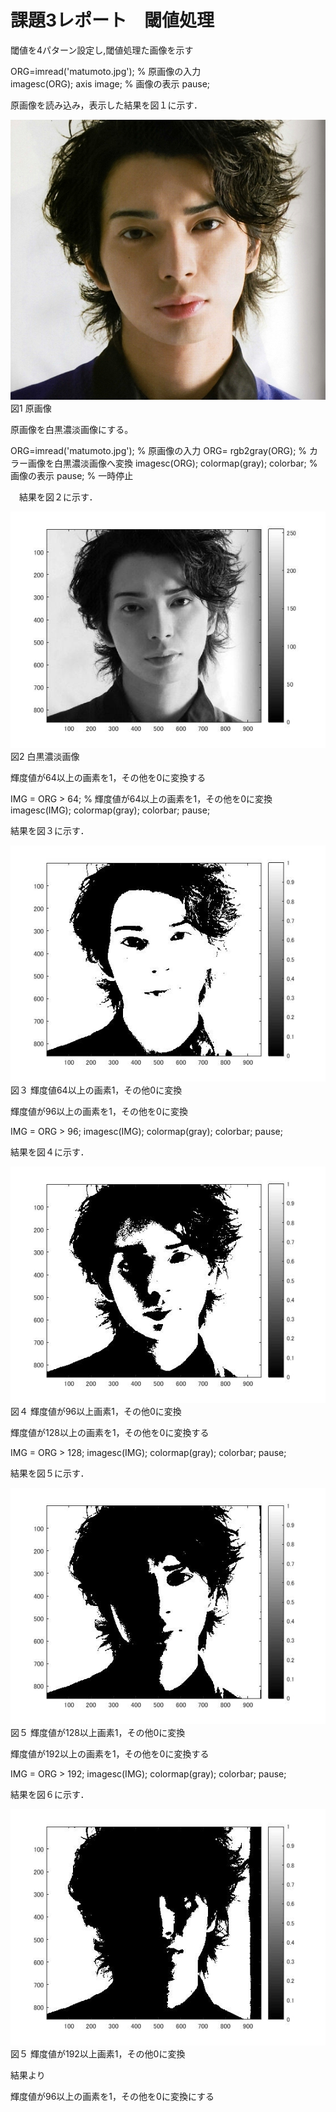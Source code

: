 # 課題3レポート　閾値処理
閾値を4パターン設定し,閾値処理た画像を示す

 ORG=imread('matumoto.jpg'); % 原画像の入力   
 imagesc(ORG); axis image; % 画像の表示 
 pause; 

原画像を読み込み，表示した結果を図１に示す． 
 
 
 ![原画像](https://github.com/masamisakurai/lecture_image_processing/blob/master/matumoto.jpg)
 図1 原画像 
 
 原画像を白黒濃淡画像にする。

 ORG=imread('matumoto.jpg'); % 原画像の入力 
 ORG= rgb2gray(ORG); % カラー画像を白黒濃淡画像へ変換
 imagesc(ORG); colormap(gray); colorbar; % 画像の表示 
 pause; % 一時停止 
 
　結果を図２に示す． 
 
 ![原画像](https://github.com/masamisakurai/lecture_image_processing/blob/master/kadai3-1.jpg)   
 図2 白黒濃淡画像
 
 
 輝度値が64以上の画素を1，その他を0に変換する
 
 IMG = ORG > 64; % 輝度値が64以上の画素を1，その他を0に変換 
 imagesc(IMG); colormap(gray); colorbar; 
 pause; 
 
 結果を図３に示す． 
 
 ![原画像](https://github.com/masamisakurai/lecture_image_processing/blob/master/kadai3-2.jpg)   
 図３  輝度値64以上の画素1，その他0に変換
 
 
 輝度値が96以上の画素を1，その他を0に変換 
 
 IMG = ORG > 96; 
 imagesc(IMG); colormap(gray); colorbar; 
 pause; 

 結果を図４に示す． 
 
 
 ![原画像](https://github.com/masamisakurai/lecture_image_processing/blob/master/kadai3-3.jpg)   
 図４ 輝度値が96以上画素1，その他0に変換
 
 
 輝度値が128以上の画素を1，その他を0に変換する 
 
 IMG = ORG > 128; 
 imagesc(IMG); colormap(gray); colorbar; 
 pause; 
 
 結果を図５に示す． 
 
 ![原画像](https://github.com/masamisakurai/lecture_image_processing/blob/master/kadai3-4.jpg)   
 図５ 輝度値が128以上画素1，その他0に変換 

 
 輝度値が192以上の画素を1，その他を0に変換する 
 
 IMG = ORG > 192; 
 imagesc(IMG); colormap(gray); colorbar; 
 pause; 
 
 結果を図６に示す． 
 
 ![原画像](https://github.com/masamisakurai/lecture_image_processing/blob/master/kadai3-5.jpg)   
 図５ 輝度値が192以上画素1，その他0に変換 
 
 
 結果より
 
 輝度値が96以上の画素を1，その他を0に変換にする 
